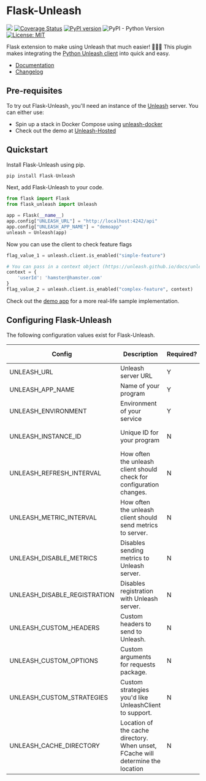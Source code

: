# Flask-Unleash

![](https://github.com/unleash/flask-unleash/workflows/CI/badge.svg?branch=main) [![Coverage Status](https://coveralls.io/repos/github/Unleash/Flask-Unleash/badge.svg?branch=main)](https://coveralls.io/github/Unleash/Flask-Unleash?branch=main) [![PyPI version](https://badge.fury.io/py/flask-unleash.svg)](https://badge.fury.io/py/flask-unleash) ![PyPI - Python Version](https://img.shields.io/pypi/pyversions/flask_unleash) [![License: MIT](https://img.shields.io/badge/License-MIT-yellow.svg)](https://opensource.org/licenses/MIT)

Flask extension to make using Unleash that much easier! 🚦🚦🚦  This plugin makes integrating the [Python Unleash client](https://github.com/unleash/unleash-client-python) into quick and easy.

* [Documentation](https://unleash.github.io/Flask-Unleash/)
* [Changelog](https://github.com/Unleash/Flask-Unleash/blob/main/docs/changelog.md)

## Pre-requisites

To try out Flask-Unleash, you'll need an instance of the [Unleash](http://github.com/unleash/unleash) server.  You can either use:
* Spin up a stack in Docker Compose using [unleash-docker](https://github.com/Unleash/unleash-docker)
* Check out the demo at [Unleash-Hosted](https://www.unleash-hosted.com/)

## Quickstart
Install Flask-Unleash using pip.

```python
pip install Flask-Unleash
```

Next, add Flask-Unleash to your code.

```Python
from flask import Flask
from flask_unleash import Unleash

app = Flask(__name__)
app.config["UNLEASH_URL"] = "http://localhost:4242/api"
app.config["UNLEASH_APP_NAME"] = "demoapp"
unleash = Unleash(app)
```

Now you can use the client to check feature flags
```Python
flag_value_1 = unleash.client.is_enabled("simple-feature")

# You can pass in a context object (https://unleash.github.io/docs/unleash_context) for more complex features.
context = {
    'userId': 'hamster@hamster.com'
}
flag_value_2 = unleash.client.is_enabled("complex-feature", context)
```

Check out the [demo app](https://github.com/Unleash/Flask-Unleash/tree/main/demo_app) for a more real-life sample implementation.

## Configuring Flask-Unleash

The following configuration values exist for Flask-Unleash.

Config | Description | Required? |  Type |  Default Value|
---------|-------------|-----------|-------|---------------|
UNLEASH_URL | Unleash server URL | Y | String | N/A |
UNLEASH_APP_NAME | Name of your program | Y | String | N/A |
UNLEASH_ENVIRONMENT | Environment of your service | Y | String | N/A |
UNLEASH_INSTANCE_ID | Unique ID for your program | N | String | unleash-client-python | 
UNLEASH_REFRESH_INTERVAL | How often the unleash client should check for configuration changes. | N | Integer |  15 |
UNLEASH_METRIC_INTERVAL | How often the unleash client should send metrics to server. | N | Integer | 60 |
UNLEASH_DISABLE_METRICS | Disables sending metrics to Unleash server. | N | Boolean | F |
UNLEASH_DISABLE_REGISTRATION | Disables registration with Unleash server. | N | Boolean | F |
UNLEASH_CUSTOM_HEADERS | Custom headers to send to Unleash. | N | Dictionary | {}
UNLEASH_CUSTOM_OPTIONS | Custom arguments for requests package. | N | Dictionary | {}
UNLEASH_CUSTOM_STRATEGIES | Custom strategies you'd like UnleashClient to support. | N | Dictionary | {} |
UNLEASH_CACHE_DIRECTORY | Location of the cache directory. When unset, FCache will determine the location | N | Str | Unset |
